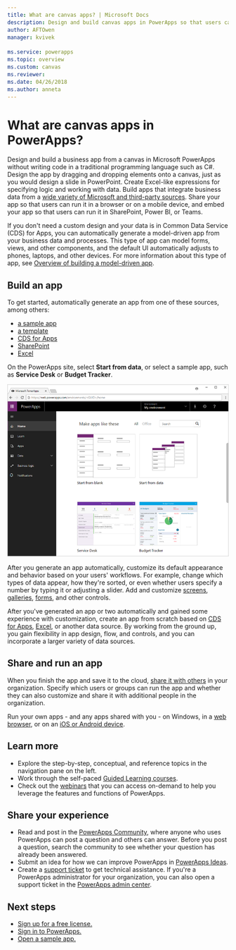 ```yaml
---
title: What are canvas apps? | Microsoft Docs
description: Design and build canvas apps in PowerApps so that users can manage line-of-business data in a browser or on their mobile devices
author: AFTOwen
manager: kvivek

ms.service: powerapps
ms.topic: overview
ms.custom: canvas
ms.reviewer:
ms.date: 04/26/2018
ms.author: anneta
---
```

# What are canvas apps in PowerApps?
Design and build a business app from a canvas in Microsoft PowerApps without writing code in a traditional programming language such as C#. Design the app by dragging and dropping elements onto a canvas, just as you would design a slide in PowerPoint. Create Excel-like expressions for specifying logic and working with data. Build apps that integrate business data from a [wide variety of Microsoft and third-party sources](connections-list.md). Share your app so that users can run it in a browser or on a mobile device, and embed your app so that users can run it in SharePoint, Power BI, or Teams.

If you don't need a custom design and your data is in Common Data Service (CDS) for Apps, you can automatically generate a model-driven app from your business data and processes. This type of app can model forms, views, and other components, and the default UI automatically adjusts to phones, laptops, and other devices. For more information about this type of app, see [Overview of building a model-driven app](../model-driven-apps/model-driven-app-overview.md).

## Build an app
To get started, automatically generate an app from one of these sources, among others:
- [a sample app](open-and-run-a-sample-app.md)
- [a template](get-started-test-drive.md)
- [CDS for Apps](data-platform-create-app.md)
- [SharePoint](app-from-sharepoint.md)
- [Excel](get-started-create-from-data.md)

On the PowerApps site, select **Start from data**, or select a sample app, such as **Service Desk** or **Budget Tracker**.

![PowerApps site](./media/getting-started/sample-apps.png)

After you generate an app automatically, customize its default appearance and behavior based on your users' workflows. For example, change which types of data appear, how they're sorted, or even whether users specify a number by typing it or adjusting a slider. Add and customize [screens](add-screen-context-variables.md), [galleries](customize-layout-sharepoint.md), [forms](customize-forms-sharepoint.md), and other controls.

After you've generated an app or two automatically and gained some experience with customization, create an app from scratch based on [CDS for Apps](data-platform-create-app-scratch.md), [Excel](get-started-create-from-blank.md), or another data source. By working from the ground up, you gain flexibility in app design, flow, and controls, and you can incorporate a larger variety of data sources.

## Share and run an app
When you finish the app and save it to the cloud, [share it with others](share-app.md) in your organization. Specify which users or groups can run the app and whether they can also customize and share it with additional people in the organization.

Run your own apps - and any apps shared with you - on Windows, in a [web browser](../../user/run-app-browser.md), or on an [iOS or Android device](../../user/run-app-client.md).

## Learn more
* Explore the step-by-step, conceptual, and reference topics in the navigation pane on the left.
* Work through the self-paced [Guided Learning courses](https://docs.microsoft.com/powerapps/guided-learning/).
* Check out the [webinars](webinars-listing.md) that you can access on-demand to help you leverage the features and functions of PowerApps.

## Share your experience
* Read and post in the [PowerApps Community](https://aka.ms/powerapps-community), where anyone who uses PowerApps can post a question and others can answer. Before you post a question, search the community to see whether your question has already been answered.
* Submit an idea for how we can improve PowerApps in [PowerApps Ideas](https://powerusers.microsoft.com/t5/PowerApps-Ideas/idb-p/PowerAppsIdeas).
* Create a [support ticket](https://powerapps.microsoft.com/support/pro/) to get technical assistance. If you're a PowerApps administrator for your organization, you can also open a support ticket in the [PowerApps admin center](https://portal.office.com/Support/Support.aspx).

## Next steps
- [Sign up for a free license.](../signup-for-powerapps.md)
- [Sign in to PowerApps.](https://web.powerapps.com?utm_source=padocs&utm_medium=linkinadoc&utm_campaign=referralsfromdoc)
- [Open a sample app.](open-and-run-a-sample-app.md)
